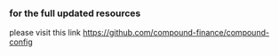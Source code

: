### for the full updated resources

please visit this link
https://github.com/compound-finance/compound-config